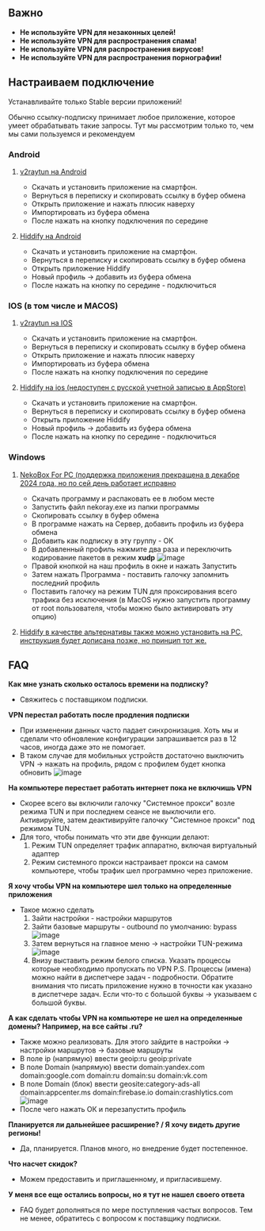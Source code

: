 ## Важно

- **Не используйте VPN для незаконных целей!**
- **Не используйте VPN для распространения спама!**
- **Не используйте VPN для распространения вирусов!**
- **Не используйте VPN для распространения порнографии!**

## **Настраиваем подключение**

Устанавливайте только Stable версии приложений!

Обычно ссылку-подписку принимает любое приложение, которое умеет обрабатывать такие запросы. Тут мы рассмотрим только то, чем мы сами пользуемся и рекомендуем

### Android
1. [v2raytun на Android](https://play.google.com/store/apps/details?id=com.v2raytun.android&hl=ru)
   - Скачать и установить приложение на смартфон.
   - Вернуться в переписку и скопировать ссылку в буфер обмена
   - Открыть приложение и нажать плюсик наверху
   - Импортировать из буфера обмена
   - После нажать на кнопку подключения по середине
  

2. [Hiddify на Android](https://play.google.com/store/apps/details?id=app.hiddify.com)
   - Скачать и установить приложение на смартфон.
   - Вернуться в переписку и скопировать ссылку в буфер обмена
   - Открыть приложение Hiddify
   - Новый профиль -> добавить из буфера обмена
   - После нажать на кнопку по середине - подключиться
  
### IOS (в том числе и MACOS)

1. [v2raytun на IOS](https://apps.apple.com/ru/app/v2raytun/id6476628951)
   - Скачать и установить приложение на смартфон.
   - Вернуться в переписку и скопировать ссылку в буфер обмена
   - Открыть приложение и нажать плюсик наверху
   - Импортировать из буфера обмена
   - После нажать на кнопку подключения по середине
  

2. [Hiddify на ios (недоступен с русской учетной записью в AppStore)](https://apps.apple.com/us/app/hiddify-proxy-vpn/id6596777532?platform=iphone)
   - Скачать и установить приложение на смартфон.
   - Вернуться в переписку и скопировать ссылку в буфер обмена
   - Открыть приложение Hiddify
   - Новый профиль -> добавить из буфера обмена
   - После нажать на кнопку по середине - подключиться
  
### Windows 
1. [NekoBox For PC (поддержка приложения прекращена в декабре 2024 года, но по сей день работает исправно](https://github.com/MatsuriDayo/nekoray/releases)
    - Скачать программу и распаковать ее в любом месте
    - Запустить файл nekoray.exe из папки программы
    - Скопировать ссылку в буфер обмена
    - В программе нажать на Сервер, добавить профиль из буфера обмена
    - Добавить как подписку в эту группу - ОК
    - В добавленный профиль нажмите два раза и переключить кодирование пакетов в режим **xudp**
![image](https://github.com/maxalove/mxvp_upd/blob/phtos/image_2025-03-01_11-55-40.png?raw=true)
    - Правой кнопкой на наш профиль в окне и нажать Запустить
    - Затем нажать Программа - поставить галочку запомнить последний профиль
    - Поставить галочку на режим TUN для проксирования всего трафика без исключения (в MacOS нужно запустить программу
      от root пользователя, чтобы можно было активировать эту опцию)

2. [Hiddify в качестве альтернативы также можно установить на PC, инструкция будет дописана позже, но принцип тот же.](https://hiddify.com/)

## FAQ
**Как мне узнать сколько осталось времени на подписку?**
- Свяжитесь с поставщиком подписки.

**VPN перестал работать после продления подписки**
- При изменении данных часто падает синхронизация. Хоть мы и сделали что обновление конфигурации запрашивается раз в 12 часов,
  иногда даже это не помогает.
- В таком случае для мобильных устройств достаточно выключить VPN -> нажать на профиль, рядом с профилем
  будет кнопка обновить
  ![image](https://github.com/maxalove/mxvp_upd/blob/phtos/94944463-e4d3-49de-9109-06f9e184e106.jpg?raw=true)

**На компьютере перестает работать интернет пока не включишь VPN**
- Скорее всего вы включили галочку "Системное прокси" возле режима TUN и при последнем сеансе не выключили его.
  Активируйте, затем деактивируйте галочку "Системное прокси" под режимом TUN.
- Для того, чтобы понимать что эти две функции делают:
  1. Режим TUN определяет трафик аппаратно, включая виртуальный адаптер
  2. Режим системного прокси настраивает прокси на самом компьютере, чтобы трафик шел программно через приложение.
 
**Я хочу чтобы VPN на компьютере шел только на определенные приложения**
- Такое можно сделать
  1. Зайти настройки - настройки маршрутов
  2. Зайти базовые маршруты - outbound по умолчанию: bypass
![image](https://github.com/maxalove/mxvp_upd/blob/phtos/photo_5339058564620218716_y.jpg?raw=true)
  3. Затем вернуться на главное меню -> настройки TUN-режима
![image](https://github.com/maxalove/mxvp_upd/blob/phtos/photo_5341511957313876040_x.jpg?raw=true)
  4. Внизу выставить режим белого списка. Указать процессы которые необходимо пропускать по VPN
P.S. Процессы (имена) можно найти в диспетчере задач - подробности. Обратите внимания что писать приложение нужно
в точности как указано в диспетчере задач. Если что-то с большой буквы -> указываем с большой буквы.

**А как сделать чтобы VPN на компьютере не шел на определенные домены? Например, на все сайты .ru?**
- Также можно реализовать. Для этого зайдите в настройки -> настройки маршрутов -> базовые маршруты
- В поле ip (напрямую) ввести
geoip:ru
geoip:private
- В поле Domain (напрямую) ввести
domain:yandex.com
domain:google.com
domain:ru
domain:su
domain:vk.com
- В поле Domain (блок) ввести
geosite:category-ads-all
domain:appcenter.ms
domain:firebase.io
domain:crashlytics.com
![image](https://github.com/maxalove/mxvp_upd/blob/phtos/image_2025-03-01_11-55-40(2).png?raw=true)
- После чего нажать ОК и перезапустить профиль

**Планируется ли дальнейшее расширение? / Я хочу видеть другие регионы!**
- Да, планируется. Планов много, но внедрение будет постепенное.

**Что насчет скидок?**
- Можем предоставить и приглашенному, и пригласившему.

**У меня все еще остались вопросы, но я тут не нашел своего ответа**
- FAQ будет дополняться по мере поступления частых вопросов. Тем не менее, обратитесь с вопросом к поставщику подписки.
